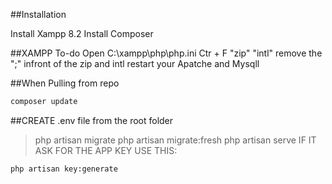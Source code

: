 ##Installation

Install Xampp 8.2
Install Composer

##XAMPP To-do
Open C:\xampp\php\php.ini
Ctr + F "zip" "intl"
remove the ";" infront of the zip and intl
restart your Apatche and Mysqll

##When Pulling from repo
```sh
composer update
```

##CREATE .env file from the root folder
> php artisan migrate
> php artisan migrate:fresh
> php artisan serve
> IF IT ASK FOR THE APP KEY USE THIS:

```sh
php artisan key:generate

```


